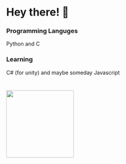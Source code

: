 # Hey there! 👋
### Programming Languges
Python and C
### Learning
C# (for unity) and maybe someday Javascript
# <img height="180em" src="https://github-readme-stats.vercel.app/api?username=dpy64&show_icons=true&hide_border=true&&count_private=true&include_all_commits=true" />
